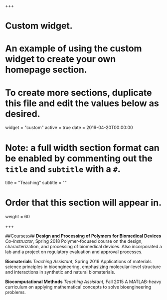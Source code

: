 +++
# Custom widget.
# An example of using the custom widget to create your own homepage section.
# To create more sections, duplicate this file and edit the values below as desired.
widget = "custom"
active = true
date = 2016-04-20T00:00:00

# Note: a full width section format can be enabled by commenting out the `title` and `subtitle` with a `#`.
title = "Teaching"
subtitle = ""

# Order that this section will appear in.
weight = 60

+++

##Courses:##
**Design and Processing of Polymers for Biomedical Devices**
*Co-Instructor*, Spring 2018
Polymer-focused course on the design, characterization, and processing of biomedical devices. Also incorporated a lab and a project on regulatory evaluation and approval processes.

**Biomaterials**
*Teaching Assistant*, Spring 2016
Applications of materials science principles in bioengineering, emphasizing molecular-level structure and interactions in synthetic and natural biomaterials.

**Biocomputational Methods**
*Teaching Assistant*, Fall 2015
A MATLAB-heavy curriculum on applying mathematical concepts to solve bioengineering problems.










